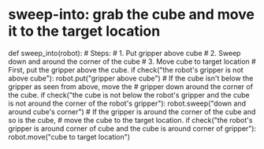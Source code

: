 


# sweep-into: grab the cube and move it to the target location
def sweep_into(robot):
    # Steps:
    #  1. Put gripper above cube
    #  2. Sweep down and around the corner of the cube
    #  3. Move cube to target location
    # First, put the gripper above the cube.
    if check("the robot's gripper is not above cube"):
        robot.put("gripper above cube")
    # If the cube isn't below the gripper as seen from above, move the
    # gripper down around the corner of the cube.
    if check("the cube is not below the robot's gripper and the cube is not around the corner of the robot's gripper"):
        robot.sweep("down and around cube's corner")
    # If the gripper is around the corner of the cube and so is the cube,
    # move the cube to the target location.
    if check("the robot's gripper is around corner of cube and the cube is around corner of gripper"):
        robot.move("cube to target location")